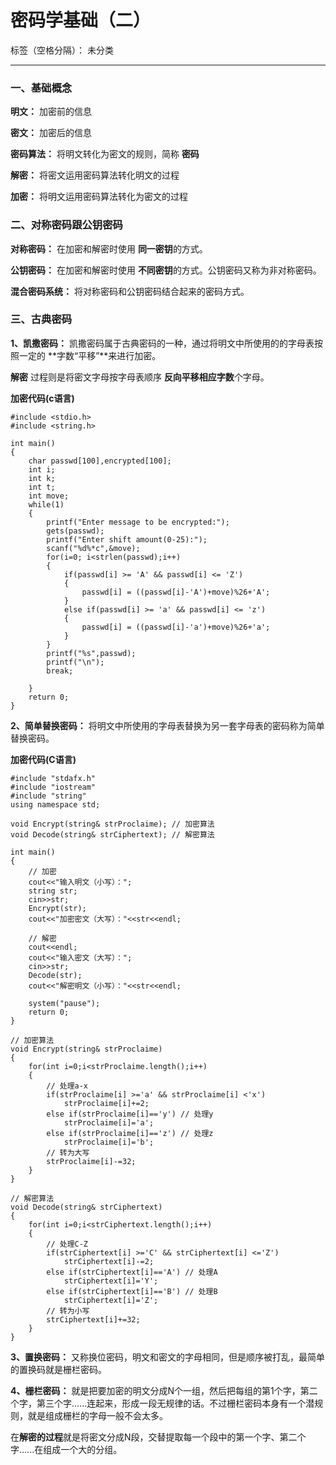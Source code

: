 ﻿# 密码学基础（二）

标签（空格分隔）： 未分类

---

### **一、基础概念**

**明文：** 加密前的信息

**密文：** 加密后的信息

**密码算法：** 将明文转化为密文的规则，简称 **密码**

**解密：** 将密文运用密码算法转化明文的过程

**加密：** 将明文运用密码算法转化为密文的过程

### **二、对称密码跟公钥密码**

**对称密码：** 在加密和解密时使用 **同一密钥**的方式。

**公钥密码：** 在加密和解密时使用 **不同密钥**的方式。公钥密码又称为非对称密码。

**混合密码系统：** 将对称密码和公钥密码结合起来的密码方式。

### **三、古典密码**

**1、凯撒密码：** 凯撒密码属于古典密码的一种，通过将明文中所使用的的字母表按照一定的 **字数“平移”**来进行加密。

**解密** 过程则是将密文字母按字母表顺序 **反向平移相应字数**个字母。


**加密代码(c语言)**
```
#include <stdio.h>
#include <string.h>

int main()
{
    char passwd[100],encrypted[100];
    int i;
    int k;
    int t;
    int move;
    while(1)
    {
        printf("Enter message to be encrypted:");
        gets(passwd);
        printf("Enter shift amount(0-25):");
        scanf("%d%*c",&move);
        for(i=0; i<strlen(passwd);i++)
        {
            if(passwd[i] >= 'A' && passwd[i] <= 'Z')
            {
                passwd[i] = ((passwd[i]-'A')+move)%26+'A';
            }
            else if(passwd[i] >= 'a' && passwd[i] <= 'z')
            {
                passwd[i] = ((passwd[i]-'a')+move)%26+'a';
            }
        }
        printf("%s",passwd);
        printf("\n");
        break;

    }
    return 0;
}
```


**2、简单替换密码：** 将明文中所使用的字母表替换为另一套字母表的密码称为简单替换密码。


**加密代码(C语言)**
```
#include "stdafx.h"
#include "iostream"
#include "string"
using namespace std;

void Encrypt(string& strProclaime); // 加密算法
void Decode(string& strCiphertext); // 解密算法

int main()
{
    // 加密
    cout<<"输入明文（小写）：";
    string str;
    cin>>str;
    Encrypt(str);
    cout<<"加密密文（大写）："<<str<<endl;

    // 解密
    cout<<endl;
    cout<<"输入密文（大写）：";
    cin>>str;
    Decode(str);
    cout<<"解密明文（小写）："<<str<<endl;

    system("pause"); 
    return 0;
}

// 加密算法
void Encrypt(string& strProclaime)
{
    for(int i=0;i<strProclaime.length();i++)
    {
        // 处理a-x
        if(strProclaime[i] >='a' && strProclaime[i] <'x') 
            strProclaime[i]+=2;
        else if(strProclaime[i]=='y') // 处理y
            strProclaime[i]='a';
        else if(strProclaime[i]=='z') // 处理z
            strProclaime[i]='b';
        // 转为大写
        strProclaime[i]-=32;
    }
}

// 解密算法
void Decode(string& strCiphertext)
{
    for(int i=0;i<strCiphertext.length();i++)
    {
        // 处理C-Z
        if(strCiphertext[i] >='C' && strCiphertext[i] <='Z') 
            strCiphertext[i]-=2;
        else if(strCiphertext[i]=='A') // 处理A
            strCiphertext[i]='Y';
        else if(strCiphertext[i]=='B') // 处理B
            strCiphertext[i]='Z';
        // 转为小写
        strCiphertext[i]+=32;
    }
}
```
**3、置换密码：** 又称换位密码，明文和密文的字母相同，但是顺序被打乱，最简单的置换码就是栅栏密码。

**4、栅栏密码：** 就是把要加密的明文分成N个一组，然后把每组的第1个字，第二个字，第三个字......连起来，形成一段无规律的话。不过栅栏密码本身有一个潜规则，就是组成栅栏的字母一般不会太多。


在**解密的过程**就是将密文分成N段，交替提取每一个段中的第一个字、第二个字......在组成一个大的分组。


